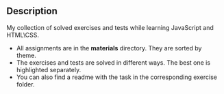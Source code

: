 ## Description

My collection of solved exercises and tests while learning JavaScript and HTML\CSS.

- All assignments are in the **materials** directory. They are sorted by theme.
- The exercises and tests are solved in different ways. The best one is highlighted separately.
- You can also find a readme with the task in the corresponding exercise folder.
